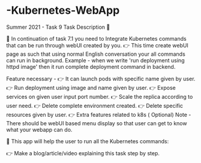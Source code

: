 # -Kubernetes-WebApp
Summer 2021 - Task 9
Task Description 📄

📌 In continuation of task 7.1 you need to Integrate Kubernetes commands that can be run through webUI created by you. 
👉 This time create webUI page as such that using normal English conversation your all commands can run in background. 
Example - when we write 'run deployment using httpd image' then it run complete deployment command in backend. 

Feature necessary -
👉 It can launch pods with specific name given by user. 
👉 Run deployment using image and name given by user. 
👉 Expose services on given user input port number. 
👉 Scale the replica according to user need. 
👉 Delete complete environment created. 
👉 Delete specific resources given by user. 
👉 Extra features related to k8s ( Optional) 
Note - There should be webUI based menu display so that user can get to know what your webapp can do. 

📌 This app will help the user to run all the Kubernetes commands:

👉 Make a blog/article/video explaining this task step by step. 
